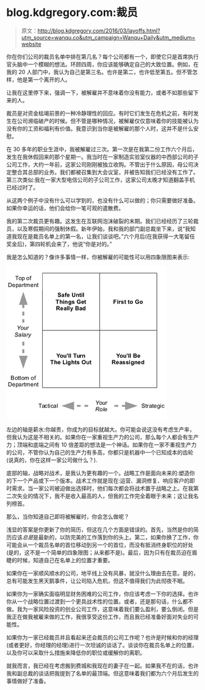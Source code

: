 # blog.kdgregory.com:裁员

> 原文：<http://blog.kdgregory.com/2016/03/layoffs.html?utm_source=wanqu.co&utm_campaign=Wanqu+Daily&utm_medium=website>

你在你们公司的裁员名单中排在第几名？每个公司都有一个，即使它只是首席执行官头脑中一个模糊的想法。环顾四周，你应该能够确定自己的大致位置。例如，在我的 20 人部门中，我认为自己是第三名。也许是第二，也许低至第五。但不管怎样，他是第一个离开的人。

让我在这里停下来，强调一下，被解雇并不意味着你没有能力，或者不如那些留下来的人。

裁员是对资金枯竭前景的一种冷静理性的回应。有时它们发生在危机之前，有时发生在公司濒临破产的时候。但不管是哪种情况，被解雇仅仅意味着你的技能被认为没有你的工资和福利有价值。我意识到当你是被解雇的那个人时，这并不是什么安慰。

在 30 多年的职业生涯中，我被解雇过三次。第一次是在我第二份工作六个月后，发生在我休假回来的那个星期一。我当时在一家制造实验室仪器的中西部公司的子公司工作，大约一年前，这家公司刚刚被独立收购。不管出于什么原因，母公司决定整合其总部的业务。我们都被召集到大会议室，并被告知我们已经没有工作了。第三次类似:我在一家大型电信公司的子公司工作，这家公司太晚才知道翻盖手机已经过时了。

从这两个例子中没有什么可以学到的，也没有什么可以做的；你只需要做好准备。如果你幸运的话，他们会给你一笔可观的遣散费。

我的第二次裁员更有趣。这发生在互联网泡沫破裂的末期。我们已经经历了三轮裁员，以及寒假期间的强制休假。新年伊始，我和我的部门副总裁坐下来，说“我知道我现在是裁员名单上的第一名，让我们谈谈吧。”六个月后(在我获得一大笔留任奖金后)，第四轮机会来了，他说“你是对的。”

我是怎么知道的？像许多事情一样，你被解雇的可能性可以用四象限图来表示:

![quadchart](img/9d0ced3ff65e0219951f2cbbc159d91a.png)

左边的轴是薪水:你越贵，你成为的目标就越大。你可能会说这没有考虑生产率，但我认为这是不相关的。如果你在一家重视生产力的公司，那么每个人都会有生产力；顶端和底端之间有 10 倍差距的想法是一个神话。如果你在一家不重视生产力的公司，不管你认为自己的生产力有多高，你都只是机器中一个已知成本的齿轮(说真的，你在这样一家公司做什么？).

底部的轴，战略对战术，是我认为更有趣的一个。战略工作是面向未来的:塑造你的下一个产品或下一个版本。战术工作就是现在:运营、漏洞修复、响应客户的即时需求。当一家公司被迫做出选择时，他们每次都会将战术置于战略之上。在我第二次失业的情况下，我不是收入最高的人，但我的工作完全着眼于未来；这让我名列榜首。

那么，当你知道自己即将被解雇时，你会怎么做呢？

浅显的答案是你更新了你的简历，但这在几个方面是错误的。首先，当然是你的简历应该*总是*是最新的，以防完美的工作落到你的头上。第二，如果你换了工作，你可能会从一个裁员名单的首位移动到另一个的首位，而没有抵消终身职位的好处(是的，这不是一个简单的四象限图；从来都不是)。最后，因为只有在裁员迫在眉睫的时候，知道自己在名单上的位置才重要。

如果你在一家顺风顺水的公司，地平线上没有风暴，就没什么理由去在意。是的，总有可能发生黑天鹅事件，让公司陷入危机，但这不值得我们为此彻夜不眠。

如果你为一家确实面临明显财务困难的公司工作，你应该考虑一下你的选择。也许你从一个战略位置过渡到一个更具战术性的位置。或者，还是那句话，什么都不做。我为一家风险投资的创业公司工作，这意味着我们要么盈利，要么倒闭。但是我正在做我被雇来做的工作，我很享受这份工作，而且我已经准备好面对失业的可能性。

如果你为一家已经裁员并且看起来还会裁员的公司工作呢？也许是时候和你的经理(或者更好，你经理的经理)进行一次坦诚的谈话了。谈谈你在裁员名单上的位置，以及你可以采取什么措施来降低你的职位或缓解你的离职。

就我而言，我已经在考虑搬到费城和我现在的妻子在一起。如果我不在的话，也许我和副总裁的谈话把我提到了名单的最顶端。但这意味着我们都为六个月后发生的事情做好了准备。